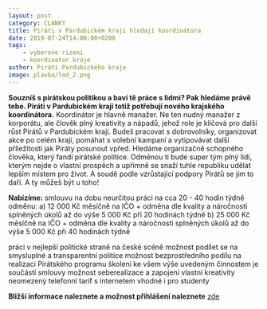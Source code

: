 ```yaml
---
layout: post
category: CLANKY
title: Piráti v Pardubickém kraji hledají koordinátora
date: 2019-07-24T14:00:00+0200
tags: 
    - vyberove rizeni
    - koordinator kraje
author: Piráti Pardubického kraje
image: plavba/lod_2.png
---
```

**Souzníš s pirátskou politikou a baví tě práce s lidmi? Pak hledáme právě tebe. Piráti v Pardubickém kraji totiž potřebují nového krajského koordinátora.**
Koordinátor je hlavně manažer. Ne ten nudný manažer z korporátu, ale člověk plný kreativity a nápadů, jehož role je klíčová pro další růst Pirátů v Pardubickém kraji. Budeš pracovat s dobrovolníky, organizovat akce po celém kraji, pomáhat s volební kampaní a vytipovávat další příležitosti jak Piráty posunout vpřed.
Hledáme organizačně schopného člověka, který fandí pirátské politice. Odměnou ti bude super tým plný lidí, kterým nejde o vlastní prospěch a upřímně se snaží tuhle republiku udělat lepším místem pro život. A soudě podle vzrůstající podpory Pirátů se jim to daří. A ty můžeš být u toho!

**Nabízíme:**
smlouvu na dobu neurčitou
práci na cca 20 - 40 hodin týdně
odměnu:
a) 12 000 Kč měsíčně na IČO + odměna dle kvality a náročnosti splněných úkolů až do výše 5 000 Kč při 20 hodinách týdně 
b) 25 000 Kč měsíčně na IČO + odměna dle kvality a náročnosti splněných úkolů až do výše 5 000 Kč při 40 hodinách týdně 

práci v nejlepší politické straně na české scéně
možnost podílet se na smysluplné a transparentní politice 
možnost bezprostředního podílu na realizaci Pirátského programu
školení ke všem výše uvedeným činnostem je součástí smlouvy
možnost seberealizace a zapojení vlastní kreativity
neomezený telefonní tarif s internetem
vhodné i pro studenty

**Bližší informace naleznete a možnost přihlášení naleznete** [zde](http://www.lmcg2.com/pd/1398334254/?rps=202&fbclid=IwAR3_W1mpHPTMZy25z5iys9WXx5HAOyTvbn6I120YIwz27r16E02o9AyBXbc)
